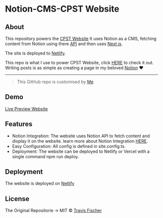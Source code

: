 # Notion-CMS-CPST Website

## About 

This repository powers the [CPST Website](https://cpst.netlify.app/) It uses Notion as a CMS, fetching content from Notion using there [API](https://developers.notion.com/) and then uses [Next.js](https://nextjs.org/).

The site is deployed to [Netlify](http://netlify.com).

This repo is what I use to power CPST Website, click [HERE](https://cpst.netlify.app) to check it out.
<br/>
Writing posts is as simple as creating a page in my beloved [Notion](https://notion.so/) ❤

--------------------------------------------------------------------------------------

>This GitHub repo is customised by [Me](https://www.github.com/MounibNemmiche)

## Demo
[Live Preview Website](https://cpst.netlify.app/)

## Features

- Notion Integration: The website uses Notion API to fetch content and display it on the website. learn more about Notion Integration [HERE](https://developers.notion.com/docs/getting-started).
- Easy Configuration: All config is defined in site.config.ts.
- Deployment: The website can be deployed to Netlify or Vercel with a single command npm run deploy.

## Deployment

The website is deployed on [Netlify](https://netlify.app)

## License

The Original Repositorie -> MIT © [Travis Fischer](https://github.com/transitive-bullshit/nextjs-notion-starter-kit)

